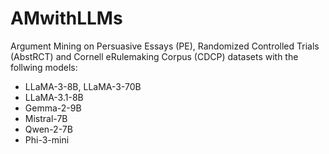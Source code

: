 # AMwithLLMs

Argument Mining on Persuasive Essays (PE), Randomized Controlled Trials (AbstRCT) and Cornell eRulemaking Corpus (CDCP) datasets with the follwing models:

- LLaMA-3-8B, LLaMA-3-70B
- LLaMA-3.1-8B
- Gemma-2-9B
- Mistral-7B
- Qwen-2-7B
- Phi-3-mini


